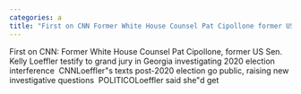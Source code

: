 ```yaml
---
categories: a
title: "First on CNN Former White House Counsel Pat Cipollone former US Sen Kelly Loeffler testify to grand jury in Georgia investigating 2020 election interference  CNN"
---
```

First on CNN: Former White House Counsel Pat Cipollone, former US Sen. Kelly Loeffler testify to grand jury in Georgia investigating 2020 election interference&nbsp;&nbsp;CNNLoeffler"s texts post-2020 election go public, raising new investigative questions&nbsp;&nbsp;POLITICOLoeffler said she"d get 